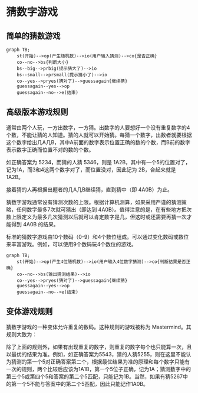 # 猜数字游戏

## 简单的猜数游戏

```mermaid
graph TB;
    st(开始)-->op(产生随机数)-->io(用户输入猜测)-->co{是否正确}
    co--no-->bs{判断大小}
    bs--big-->prbig(提示猜大了)-->io
    bs--small-->prsmall(提示猜小了)-->io
    co--yes-->pryes(猜对了)-->guessagain{继续猜}
    guessagain--yes-->op
    guessagain--no-->e(结束)

```

## 高级版本游戏规则
 
通常由两个人玩，一方出数字，一方猜。出数字的人要想好一个没有重复数字的4个数，不能让猜的人知道。猜的人就可以开始猜。每猜一个数字，出数者就要根据这个数字给出几A几B，其中A前面的数字表示位置正确的数的个数，而B前的数字表示数字正确而位置不对的数的个数。

如正确答案为 5234，而猜的人猜 5346，则是 1A2B，其中有一个5的位置对了，记为1A，而3和4这两个数字对了，而位置没对，因此记为 2B，合起来就是 1A2B。

接着猜的人再根据出题者的几A几B继续猜，直到猜中（即 4A0B）为止。

猜数字游戏通常设有猜测次数的上限。根据计算机测算，如果采用严谨的猜测策略，任何数字最多7次就可猜出（即达到 4A0B）。值得注意的是，在有些地方把次数上限定义为最多几次猜测以后就可以肯定数字是几，但这时或还需要再猜一次才能得到 4A0B 的结果。

标准的猜数字游戏由10个数码（0-9）和4个数位组成。可以通过变化数码或数位来丰富游戏。例如，可以使用9个数码玩4个数位的游戏。

```mermaid
graph TB;
    st(开始)-->op(产生4位随机数)-->io(用户输入4位数字猜测)-->co{判断结果是否正确}
    co--no-->bs(输出猜测结果)-->io
    co--yes-->pryes(猜对了)-->guessagain{继续猜}
    guessagain--yes-->op
    guessagain--no-->e(结束)

```



## 变体游戏规则

猜数字游戏的一种变体允许重复的数码。这种规则的游戏被称为 Mastermind。其规则大致为：

除了上面的规则外，如果有出现重复的数字，则重复的数字每个也只能算一次，且以最优的结果为准。例如，如正确答案为5543，猜的人猜5255，则在这里不能认为猜测的第一个5对正确答案第二个，根据最优结果为准的原理和每个数字只能有一次的规则，两个比较后应该为1A1B，第一个5位子正确，记为1A；猜测数字中的第三个5或第四个5和答案的第二个5匹配，只能记为1B。当然，如果有猜5267中的第一个5不能与答案中的第二个5匹配，因此只能记作1A0B。

